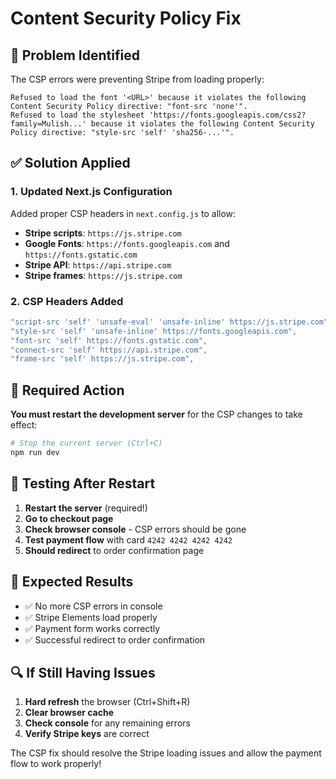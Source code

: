 # Content Security Policy Fix

## 🚨 **Problem Identified**

The CSP errors were preventing Stripe from loading properly:

```
Refused to load the font '<URL>' because it violates the following Content Security Policy directive: "font-src 'none'".
Refused to load the stylesheet 'https://fonts.googleapis.com/css2?family=Mulish...' because it violates the following Content Security Policy directive: "style-src 'self' 'sha256-...'".
```

## ✅ **Solution Applied**

### **1. Updated Next.js Configuration**
Added proper CSP headers in `next.config.js` to allow:
- **Stripe scripts**: `https://js.stripe.com`
- **Google Fonts**: `https://fonts.googleapis.com` and `https://fonts.gstatic.com`
- **Stripe API**: `https://api.stripe.com`
- **Stripe frames**: `https://js.stripe.com`

### **2. CSP Headers Added**
```javascript
"script-src 'self' 'unsafe-eval' 'unsafe-inline' https://js.stripe.com",
"style-src 'self' 'unsafe-inline' https://fonts.googleapis.com",
"font-src 'self' https://fonts.gstatic.com",
"connect-src 'self' https://api.stripe.com",
"frame-src 'self' https://js.stripe.com",
```

## 🔄 **Required Action**

**You must restart the development server** for the CSP changes to take effect:

```bash
# Stop the current server (Ctrl+C)
npm run dev
```

## 🧪 **Testing After Restart**

1. **Restart the server** (required!)
2. **Go to checkout page**
3. **Check browser console** - CSP errors should be gone
4. **Test payment flow** with card `4242 4242 4242 4242`
5. **Should redirect** to order confirmation page

## 🎯 **Expected Results**

- ✅ No more CSP errors in console
- ✅ Stripe Elements load properly
- ✅ Payment form works correctly
- ✅ Successful redirect to order confirmation

## 🔍 **If Still Having Issues**

1. **Hard refresh** the browser (Ctrl+Shift+R)
2. **Clear browser cache**
3. **Check console** for any remaining errors
4. **Verify Stripe keys** are correct

The CSP fix should resolve the Stripe loading issues and allow the payment flow to work properly!



